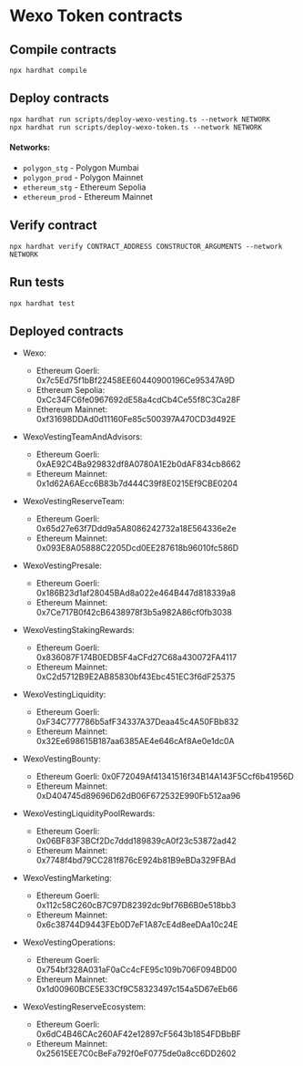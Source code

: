 # Wexo Token contracts

## Compile contracts

```shell
npx hardhat compile
```

## Deploy contracts


```shell
npx hardhat run scripts/deploy-wexo-vesting.ts --network NETWORK
npx hardhat run scripts/deploy-wexo-token.ts --network NETWORK
```

#### Networks:
- `polygon_stg` - Polygon Mumbai
- `polygon_prod` - Polygon Mainnet
- `ethereum_stg` - Ethereum Sepolia
- `ethereum_prod` - Ethereum Mainnet


## Verify contract

```shell
npx hardhat verify CONTRACT_ADDRESS CONSTRUCTOR_ARGUMENTS --network NETWORK
```

## Run tests

```shell
npx hardhat test
```

## Deployed contracts

- Wexo:
  - Ethereum Goerli: 0x7c5Ed75f1bBf22458EE60440900196Ce95347A9D
  - Ethereum Sepolia: 0xCc34FC6fe0967692dE58a4cdCb4Ce55f8C3Ca28F
  - Ethereum Mainnet: 0xf31698DDAd0d11160Fe85c500397A470CD3d492E


- WexoVestingTeamAndAdvisors:
  - Ethereum Goerli: 0xAE92C4Ba929832df8A0780A1E2b0dAF834cb8662
  - Ethereum Mainnet: 0x1d62A6AEcc6B83b7d444C39f8E0215Ef9CBE0204

- WexoVestingReserveTeam:
  - Ethereum Goerli: 0x65d27e63f7Ddd9a5A8086242732a18E564336e2e
  - Ethereum Mainnet: 0x093E8A05888C2205Dcd0EE287618b96010fc586D

- WexoVestingPresale:
  - Ethereum Goerli: 0x186B23d1af28045BAd8a022e464B447d818339a8
  - Ethereum Mainnet: 0x7Ce717B0f42cB6438978f3b5a982A86cf0fb3038

- WexoVestingStakingRewards:
  - Ethereum Goerli: 0x836087F174B0EDB5F4aCFd27C68a430072FA4117
  - Ethereum Mainnet: 0xC2d5712B9E2AB85830bf43Ebc451EC3f6dF25375

- WexoVestingLiquidity:
  - Ethereum Goerli: 0xF34C777786b5afF34337A37Deaa45c4A50FBb832
  - Ethereum Mainnet: 0x32Ee698615B187aa6385AE4e646cAf8Ae0e1dc0A

- WexoVestingBounty:
  - Ethereum Goerli: 0x0F72049Af41341516f34B14A143F5Ccf6b41956D
  - Ethereum Mainnet: 0xD404745d89696D62dB06F672532E990Fb512aa96

- WexoVestingLiquidityPoolRewards:
  - Ethereum Goerli: 0x06BF83F3BCf2Dc7ddd189839cA0f23c53872ad42
  - Ethereum Mainnet: 0x7748f4bd79CC281f876cE924b81B9eBDa329FBAd

- WexoVestingMarketing:
  - Ethereum Goerli: 0x112c58C260cB7C97D82392dc9bf76B6B0e518bb3
  - Ethereum Mainnet: 0x6c38744D9443FEb0D7eF1A87cE4d8eeDAa10c24E

- WexoVestingOperations:
  - Ethereum Goerli: 0x754bf328A031aF0aCc4cFE95c109b706F094BD00
  - Ethereum Mainnet: 0x1d00960BCE5E33Cf9C58323497c154a5D67eEb66

- WexoVestingReserveEcosystem:
  - Ethereum Goerli: 0x6dC4B46CAc260AF42e12897cF5643b1854FDBbBF
  - Ethereum Mainnet: 0x25615EE7C0cBeFa792f0eF0775de0a8cc6DD2602



